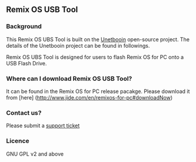 Remix OS USB Tool
----------

### Background
This Remix OS UBS Tool is built on the [Unetbooin](http://unetbootin.github.io) open-source project. The details of the Unetbooin project can be found in followings.

Remix OS UBS Tool is designed for users to flash Remix OS for PC onto a USB Flash Drive. 

### Where can I download Remix OS USB Tool?
It can be found in the Remix OS for PC release pacakge. Please download it from [here] (http://www.jide.com/en/remixos-for-pc#downloadNow)

### Contact us? 
Please submit a [support ticket](http://support.jide.com/hc/en-us/requests/new)

### Licence
GNU GPL v2 and above


